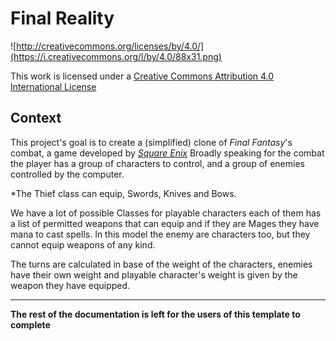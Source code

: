 Final Reality
=============

![http://creativecommons.org/licenses/by/4.0/](https://i.creativecommons.org/l/by/4.0/88x31.png)

This work is licensed under a 
[Creative Commons Attribution 4.0 International License](http://creativecommons.org/licenses/by/4.0/)

Context
-------

This project's goal is to create a (simplified) clone of _Final Fantasy_'s combat, a game developed
by [_Square Enix_](https://www.square-enix.com)
Broadly speaking for the combat the player has a group of characters to control, and a group of 
enemies controlled by the computer.

*The Thief class can equip, Swords, Knives and Bows.

We have a lot of possible Classes for playable characters each of them has a list of permitted 
weapons that can equip and if they are Mages they have mana to cast spells. In this model
the enemy are characters too, but they cannot equip weapons of any kind.

The turns are calculated in base of the weight of the characters, enemies have their own weight and
playable character's weight is given by the weapon they have equipped. 

----
**The rest of the documentation is left for the users of this template to complete**
